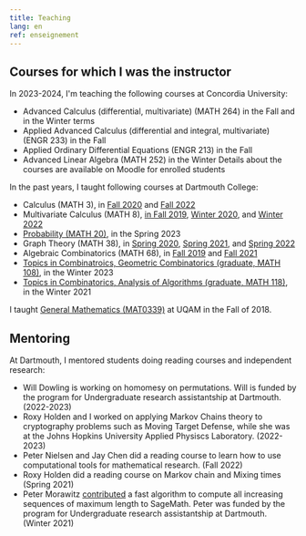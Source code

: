 ```yaml
---
title: Teaching
lang: en
ref: enseignement
---
```



## Courses for which I was the instructor

In 2023-2024, I'm teaching the following courses at Concordia University:
 * Advanced Calculus (differential, multivariate) (MATH 264) in the Fall and in the Winter terms
 * Applied Advanced Calculus (differential and integral, multivariate) (ENGR 233) in the Fall
 * Applied Ordinary Differential Equations (ENGR 213) in the Fall
 * Advanced Linear Algebra (MATH 252) in the Winter
Details about the courses are available on Moodle for enrolled students

In the past years, I taught following courses at Dartmouth College:
 * Calculus (MATH 3), in [Fall 2020](https://math.dartmouth.edu/~m3f20) and [Fall 2022](https://canvas.dartmouth.edu/courses/54901)
 * Multivariate Calculus (MATH 8), [in Fall 2019](https://math.dartmouth.edu/~m8f19), [Winter 2020](https://math.dartmouth.edu/~m8w20), and [Winter 2022](https://canvas.dartmouth.edu/courses/50321/)
 * [Probability (MATH 20)](https://canvas.dartmouth.edu/courses/58340), in the Spring 2023
 * Graph Theory (MATH 38), in [Spring 2020](https://math.dartmouth.edu/~m38s20), [Spring 2021](https://canvas.dartmouth.edu/courses/46201), and [Spring 2022](https://canvas.dartmouth.edu/courses/52242/)
 * Algebraic Combinatorics (MATH 68), in [Fall 2019](https://math.dartmouth.edu/~m68f19) and [Fall 2021](https://math.dartmouth.edu/~m68f21)
 * [Topics in Combinatroics, Geometric Combinatorics (graduate, MATH 108)](https://canvas.dartmouth.edu/courses/56422), in the Winter 2023
 * [Topics in Combinatorics, Analysis of Algorithms (graduate, MATH 118)](https://canvas.dartmouth.edu/courses/44288), in the Winter 2021


I taught [General Mathematics (MAT0339)](mat0339.html) at UQAM in the Fall of 2018.


## Mentoring

At Dartmouth, I mentored students doing reading courses and independent research:
* Will Dowling is working on homomesy on permutations. Will is funded by the program for Undergraduate research assistantship at Dartmouth. (2022-2023)
* Roxy Holden and I worked on applying Markov Chains theory to cryptography problems such as Moving Target Defense, while she was at the Johns Hopkins University Applied Physiscs Laboratory. (2022-2023)
* Peter Nielsen and Jay Chen did a reading course to learn how to use computational tools for mathematical research. (Fall 2022)
* Roxy Holden did a reading course on Markov chain and Mixing times (Spring 2021)
* Peter Morawitz [contributed](https://github.com/sagemath/sage/issues/31451) a fast algorithm to compute all increasing sequences of maximum length to SageMath. Peter was funded by the program for Undergraduate research assistantship at Dartmouth. (Winter 2021)

